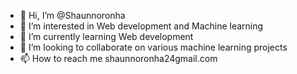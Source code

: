 - 👋 Hi, I’m @Shaunnoronha
- 👀 I’m interested in Web development and Machine learning
- 🌱 I’m currently learning Web development
- 💞️ I’m looking to collaborate on various machine learning projects
- 📫 How to reach me shaunnoronha24gmail.com

<!---
Shaunnoronha/Shaunnoronha is a ✨ special ✨ repository because its `README.md` (this file) appears on your GitHub profile.
You can click the Preview link to take a look at your changes.
--->
